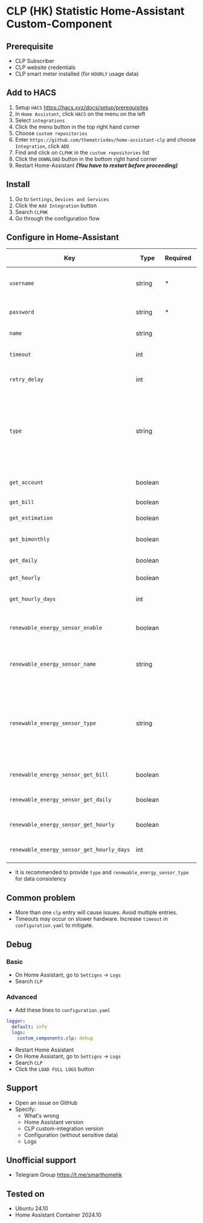 # CLP (HK) Statistic Home-Assistant Custom-Component

## Prerequisite

- CLP Subscriber
- CLP website credentials
- CLP smart meter installed (for `HOURLY` usage data)

## Add to HACS

1. Setup `HACS` https://hacs.xyz/docs/setup/prerequisites
2. In `Home Assistant`, click `HACS` on the menu on the left
3. Select `integrations`
4. Click the menu button in the top right hand corner
5. Choose `custom repositories`
6. Enter `https://github.com/thematrixdev/home-assistant-clp` and choose `Integration`, click `ADD`
7. Find and click on `CLPHK` in the `custom repositories` list
8. Click the `DOWNLOAD` button in the bottom right hand corner
9. Restart Home-Assistant ***(You have to restart before proceeding)***

## Install

1. Go to `Settings`, `Devices and Services`
2. Click the `Add Integration` button
3. Search `CLPHK`
4. Go through the configuration flow

## Configure in Home-Assistant

| Key                                       | Type    | Required | Accepted Values                              | Default                  | Description                                                                         |
|-------------------------------------------|---------|----------|----------------------------------------------|--------------------------|-------------------------------------------------------------------------------------|
| `username`                                | string  | *        | Any string                                   | (N/A)                    | CLP username or account number                                                      |
| `password`                                | string  | *        | Any string                                   | (N/A)                    | CLP account password                                                                |
| `name`                                    | string  |          | Any string                                   | `CLP`                    | Name of the sensor                                                                  |
| `timeout`                                 | int     |          | Any integer                                  | `30`                     | Connection timeout in second                                                        |
| `retry_delay`                             | int     |          | Any integer                                  | `300`                    | Delay before retry in second                                                        |
| `type`                                    | string  |          | ` `<br/>`BIMONTHLY`<br/>`DAILY`<br/>`HOURLY` | ` `                      | Type of data to be shown in state<br/>If not specified, best accurate value is used |
| `get_account`                             | boolean |          | `True`<br/>`False`                           | `False`                  | Get account summary                                                                 |
| `get_bill`                                | boolean |          | `True`<br/>`False`                           | `False`                  | Get bills                                                                           |
| `get_estimation`                          | boolean |          | `True`<br/>`False`                           | `False`                  | Get usage estimation                                                                |
| `get_bimonthly`                           | boolean |          | `True`<br/>`False`                           | `False`                  | Get bi-monthly usage                                                                |
| `get_daily`                               | boolean |          | `True`<br/>`False`                           | `False`                  | Get daily usage                                                                     |
| `get_hourly`                              | boolean |          | `True`<br/>`False`                           | `False`                  | Get hourly usage                                                                    |
| `get_hourly_days`                         | int     |          | `1` or `2`                                   | `1`                      | Number of days to get hourly data                                                   |
| `renewable_energy_sensor_enable`          | boolean |          | `True`<br/>`False`                           | `False`                  | Enable renewable energy sensor                                                      |
| `renewable_energy_sensor_name`            | string  |          | `True`<br/>`False`                           | `'CLP Renewable Energy'` | Name of the renewable energy sensor                                                 |
| `renewable_energy_sensor_type`            | string  |          | ` `<br/>`BIMONTHLY`<br/>`DAILY`<br/>`HOURLY` | ` `                      | Type of data to be shown in state<br/>If not specified, best accurate value is used |
| `renewable_energy_sensor_get_bill`        | boolean |          | `True`<br/>`False`                           | `False`                  | Get energy generation in bills                                                      |
| `renewable_energy_sensor_get_daily`       | boolean |          | `True`<br/>`False`                           | `False`                  | Get daily energy generation                                                         |
| `renewable_energy_sensor_get_hourly`      | boolean |          | `True`<br/>`False`                           | `False`                  | Get hourly energy generation                                                        |
| `renewable_energy_sensor_get_hourly_days` | int     |          | `1` or `2`                                   | `1`                      | Number of days to get hourly data                                                   |

- It is recommended to provide `type` and `renewable_energy_sensor_type` for data consistency

## Common problem

- More than one `clp` entry will cause issues. Avoid multiple entries.
- Timeouts may occur on slower hardware. Increase `timeout` in `configuration.yaml` to mitigate.

## Debug

### Basic

- On Home Assistant, go to `Settigns` -> `Logs`
- Search `CLP`

### Advanced

- Add these lines to `configuration.yaml`

```yaml
logger:
  default: info
  logs:
    custom_components.clp: debug
```

- Restart Home Assistant
- On Home Assistant, go to `Settigns` -> `Logs`
- Search `CLP`
- Click the `LOAD FULL LOGS` button

## Support

- Open an issue on GitHub
- Specify:
    - What's wrong
    - Home Assistant version
    - CLP custom-integration version
    - Configuration (without sensitive data)
    - Logs

## Unofficial support

- Telegram Group https://t.me/smarthomehk

## Tested on

- Ubuntu 24.10
- Home Assistant Container 2024.10

